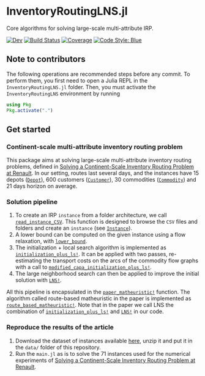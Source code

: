 # InventoryRoutingLNS.jl

Core algorithms for solving large-scale multi-attribute IRP.


[![Dev](https://img.shields.io/badge/docs-dev-blue.svg)](https://LouisBouvier.github.io/InventoryRoutingLNS.jl/dev/)
[![Build Status](https://github.com/LouisBouvier/InventoryRoutingLNS.jl/actions/workflows/CI.yml/badge.svg?branch=main)](https://github.com/LouisBouvier/InventoryRoutingLNS.jl/actions/workflows/CI.yml?query=branch%3Amain)
[![Coverage](https://codecov.io/gh/LouisBouvier/InventoryRoutingLNS.jl/branch/main/graph/badge.svg)](https://codecov.io/gh/LouisBouvier/InventoryRoutingLNS.jl)
[![Code Style: Blue](https://img.shields.io/badge/code%20style-blue-4495d1.svg)](https://github.com/invenia/BlueStyle)

## Note to contributors

The following operations are recommended steps before any commit.
To perform them, you first need to open a Julia REPL in the `InventoryRoutingLNS.jl` folder.
Then, you must activate the `InventoryRoutingLNS` environment by running

```julia
using Pkg
Pkg.activate(".")
```


## Get started

### Continent-scale multi-attribute inventory routing problem
This package aims at solving large-scale multi-attribute inventory routing problems, 
defined in [Solving a Continent-Scale Inventory Routing Problem at Renault](https://arxiv.org/abs/2209.00412). In our setting, routes last several days, and the instances have 15 depots ([`Depot`](@ref)), 600 customers ([`Customer`](@ref)), 30 commodities ([`Commodity`](@ref)) and 21 days horizon 
on average.  

### Solution pipeline

1. To create an IRP `instance` from a folder architecture, we call [`read_instance_CSV`](@ref).
    This function is designed to browse the `CSV` files and folders and create an `instance` (see [`Instance`](@ref)).
2. A lower bound can be computed on the given instance using a flow relaxation, with [`lower_bound`](@ref).
3. The initialization + local search algorithm is implemented as [`initialization_plus_ls!`](@ref).
    It can be applied with two passes, re-estimating the transport costs on the arcs of the commodity flow graphs 
    with a call to [`modified_capa_initialization_plus_ls!`](@ref).
4. The large neighborhood search can then be applied to improve the initial solution with [`LNS!`](@ref).

All this pipeline is encapsulated in the [`paper_matheuristic!`](@ref) function.
The algorithm called route-based matheuristic in the paper is implemented as [`route_based_matheuristic!`](@ref).
Note that in the paper we call LNS the combination of [`initialization_plus_ls!`](@ref) and [`LNS!`](@ref) in our code.


### Reproduce the results of the article

1. Download the dataset of instances available [here](http://cermics.enpc.fr/~parmenta/IRP/instances.zip), unzip it and put it in the `data/` folder of this repository.
2. Run the `main.jl` as is to solve the 71 instances used for the numerical experiments of [Solving a Continent-Scale Inventory Routing Problem at Renault](https://arxiv.org/abs/2209.00412).
